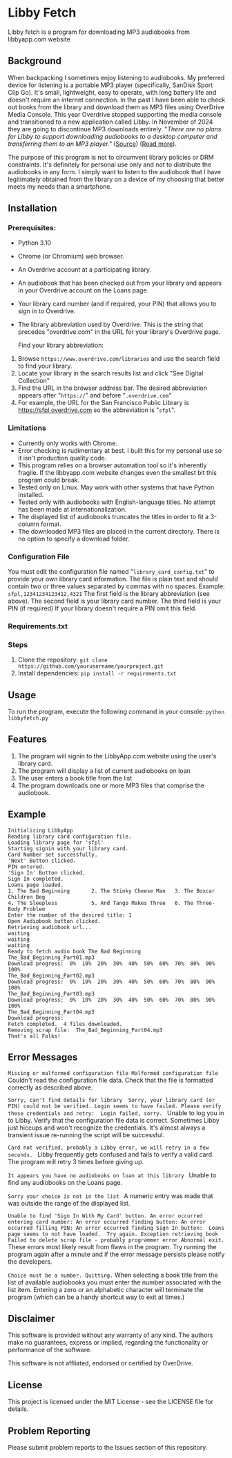 # Libby Fetch

Libby fetch is a program for downloading MP3 audiobooks from libbyapp.com website

## Background

When backpacking I sometimes enjoy listening to audiobooks. My preferred device for listening is a portable MP3 player (specifically, SanDisk Sport Clip Go). It's small, lightweight, easy to operate, with long battery life and doesn't require an internet connection. In the past I have been able to check out books from the library and download them as MP3 files using OverDrive Media Console. This year Overdrive stopped supporting the media console and transitioned to a new application called Libby. In November of 2024 they are going to discontinue MP3 downloads entirely.  "_There are no plans for Libby to support downloading audiobooks to a desktop computer and transferring them to an MP3 player."_
([Source](https://resources.overdrive.com/libby-faqs/)) ([Read more](https://kcls.org/news/overdrive-desktop-app-and-mp3-support-ends-on-november-13/)). 

The purpose of this program is not to circumvent library policies or DRM constraints. It's definitely for personal use only and not to distribute the audiobooks in any form. I simply want to listen to the audiobook that I have legitimately obtained from the library on a device of my choosing that better meets my needs than a smartphone.
## Installation
### Prerequisites:
* Python 3.10
* Chrome (or Chromium) web browser.
* An Overdrive account at a participating library.
* An audiobook that has been checked out from your library and appears in your Overdrive account on the Loans page.
* Your library card number (and if required, your PIN) that allows you to sign in to Overdrive.
* The library abbreviation used by Overdrive.  This is the string that precedes "overdrive.com" in the URL for your library's Overdrive page.

   Find your library abbreviation:

1. Browse `https://www.overdrive.com/libraries` and use the search field to find your library.
2. Locate your library in the search results list and click "See Digital Collection"
3. Find the URL in the browser address bar.  The desired abbreviation appears after "`https://`" and before "`.overdrive.com`"
4. For example, the URL for the San Francisco Public Library is https://sfpl.overdrive.com so the abbreviation is "`sfpl`".

### Limitations
* Currently only works with Chrome.
* Error checking is rudimentary at best.  I built this for my personal use so it isn't production quality code.
* This program relies on a browser automation tool so it's inherently fragile.  If the libbyapp.com website changes even the smallest bit this program could break.
* Tested only on Linux.  May work with other systems that have Python installed.
* Tested only with audiobooks with English-language titles.  No attempt has been made at internationalization.
* The displayed list of audiobooks truncates the titles in order to fit a 3-column format.
* The downloaded MP3 files are placed in the current directory.  There is no option to specify a download folder.

### Configuration File
You must edit the configuration file named "`library_card_config.txt`" to provide your own library card information.
The file is plain text and should contain two or three values separated by commas with no spaces.
Example:   `sfpl,12341234123412,4321`
The first field is the library abbreviation (see above).
The second field is your library card number.
The third field is your PIN (if required) If your library doesn't require a PIN omit this field.

### Requirements.txt

### Steps 
1. Clone the repository: `git clone https://github.com/yourusername/yourproject.git` 
2. Install dependencies: `pip install -r requirements.txt`

## Usage 
To run the program, execute the following command in your console:
`python libbyfetch.py`
## Features
1. The program will signin to the LibbyApp.com website using the user's library card.
2. The program will display a list of current audiobooks on loan
3. The user enters a book title from the list
4. The program downloads one or more MP3 files that comprise the audiobook.
## Example 
```%python libbyfetch.py
Initializing LibbyApp
Reading library card configuration file.
Loading library page for 'sfpl'
Starting signin with your library card.
Card Number set successfully.
'Next' Button clicked.
PIN entered.
'Sign In' Button clicked.
Sign In completed.
Loans page loaded.
1. The Bad Beginning       2. The Stinky Cheese Man   3. The Boxcar Children Beg
4. The Sleepless           5. And Tango Makes Three   6. The Three-Body Problem 
Enter the number of the desired title: 1
Open Audiobook button clicked.
Retrieving audiobook url...
waiting
waiting
waiting
Ready to fetch audio book The Bad Beginning
The_Bad_Beginning_Part01.mp3
Download progress:  0%  10%  20%  30%  40%  50%  60%  70%  80%  90%  100% 
The_Bad_Beginning_Part02.mp3
Download progress:  0%  10%  20%  30%  40%  50%  60%  70%  80%  90%  100% 
The_Bad_Beginning_Part03.mp3
Download progress:  0%  10%  20%  30%  40%  50%  60%  70%  80%  90%  100% 
The_Bad_Beginning_Part04.mp3
Download progress: 
Fetch completed.  4 files downloaded.
Removing scrap file:  The_Bad_Beginning_Part04.mp3
That's all Folks!
```

## Error Messages

`Missing or malformed configuration file
Malformed configuration file
`
Couldn't read the configuration file data. Check that the file is formatted correctly as described above.

`Sorry, can't find details for library 
Sorry, your library card (or PIN) could not be verified.
Login seems to have failed. Please verify these credentials and retry: 
Login failed, sorry.
`
Unable to log you in to Libby.  Verify that the configuration file data is correct.  Sometimes Libby just hiccups and won't recognize the credentials.  It's almost always a transient issue re-running the script will be successful. 

`Card not verified, probably a Libby error, we will retry in a few seconds.
`
Libby frequently gets confused and fails to verify a valid card.  The program will retry 3 times before giving up.

`It appears you have no audiobooks on loan at this library
` 
Unable to find any audiobooks on the Loans page.  

`Sorry your choice is not in the list
`
A numeric entry was made that was outside the range of the displayed list.

`Unable to find 'Sign In With My Card' button.
An error occurred entering card number:
An error occurred finding button:
An error occurred filling PIN:
An error occurred finding Sign In button: 
Loans page seems to not have loaded.  Try again.
Exception retrieving book
Failed to delete scrap file - probably programmer error
Abnormal exit.
` These errors most likely result from flaws in the program.  Try running the program again after a minute and if the error message persists please notify the developers. 

`Choice must be a number. Quitting.`
When selecting a book title from the list of available audiobooks you must enter the number associated with the list item.  Entering a zero or an alphabetic character will terminate the program (which can be a handy shortcut way to exit at times.)
## Disclaimer

This software is provided without any warranty of any kind. The authors make no guarantees, express or implied, regarding the functionality or performance of the software. 

This software is not affliated, endorsed or certified by OverDrive. 

## License
This project is licensed under the MIT License - see the LICENSE file for details.

## Problem Reporting
Please submit problem reports to the Issues section of this repository.
